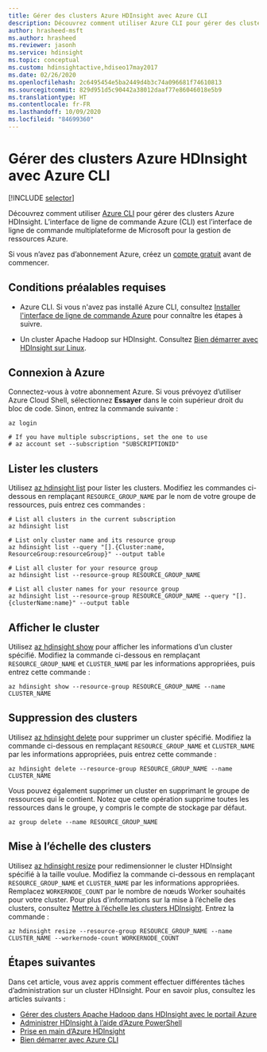 ```yaml
---
title: Gérer des clusters Azure HDInsight avec Azure CLI
description: Découvrez comment utiliser Azure CLI pour gérer des clusters Azure HDInsight. Les types de clusters incluent Apache Hadoop, Spark, HBase, Storm, Kafka, Interactive Query et ML Services.
author: hrasheed-msft
ms.author: hrasheed
ms.reviewer: jasonh
ms.service: hdinsight
ms.topic: conceptual
ms.custom: hdinsightactive,hdiseo17may2017
ms.date: 02/26/2020
ms.openlocfilehash: 2c6495454e5ba2449d4b3c74a096681f74610813
ms.sourcegitcommit: 829d951d5c90442a38012daaf77e86046018e5b9
ms.translationtype: HT
ms.contentlocale: fr-FR
ms.lasthandoff: 10/09/2020
ms.locfileid: "84699360"
---
```

# <a name="manage-azure-hdinsight-clusters-using-azure-cli"></a>Gérer des clusters Azure HDInsight avec Azure CLI

[!INCLUDE [selector](../../includes/hdinsight-portal-management-selector.md)]

Découvrez comment utiliser [Azure CLI](https://docs.microsoft.com/cli/azure/?view=azure-cli-latest) pour gérer des clusters Azure HDInsight. L’interface de ligne de commande Azure (CLI) est l’interface de ligne de commande multiplateforme de Microsoft pour la gestion de ressources Azure.

Si vous n’avez pas d’abonnement Azure, créez un [compte gratuit](https://azure.microsoft.com/free/?WT.mc_id=A261C142F) avant de commencer.

## <a name="prerequisites"></a>Conditions préalables requises

* Azure CLI. Si vous n'avez pas installé Azure CLI, consultez [Installer l'interface de ligne de commande Azure](https://docs.microsoft.com/cli/azure/install-azure-cli) pour connaître les étapes à suivre.

* Un cluster Apache Hadoop sur HDInsight. Consultez [Bien démarrer avec HDInsight sur Linux](hadoop/apache-hadoop-linux-tutorial-get-started.md).

## <a name="connect-to-azure"></a>Connexion à Azure

Connectez-vous à votre abonnement Azure. Si vous prévoyez d’utiliser Azure Cloud Shell, sélectionnez **Essayer** dans le coin supérieur droit du bloc de code. Sinon, entrez la commande suivante :

```azurecli-interactive
az login

# If you have multiple subscriptions, set the one to use
# az account set --subscription "SUBSCRIPTIONID"
```

## <a name="list-clusters"></a>Lister les clusters

Utilisez [az hdinsight list](https://docs.microsoft.com/cli/azure/hdinsight?view=azure-cli-latest#az-hdinsight-list) pour lister les clusters. Modifiez les commandes ci-dessous en remplaçant `RESOURCE_GROUP_NAME` par le nom de votre groupe de ressources, puis entrez ces commandes :

```azurecli-interactive
# List all clusters in the current subscription
az hdinsight list

# List only cluster name and its resource group
az hdinsight list --query "[].{Cluster:name, ResourceGroup:resourceGroup}" --output table

# List all cluster for your resource group
az hdinsight list --resource-group RESOURCE_GROUP_NAME

# List all cluster names for your resource group
az hdinsight list --resource-group RESOURCE_GROUP_NAME --query "[].{clusterName:name}" --output table
```

## <a name="show-cluster"></a>Afficher le cluster

Utilisez [az hdinsight show](https://docs.microsoft.com/cli/azure/hdinsight?view=azure-cli-latest#az-hdinsight-show) pour afficher les informations d’un cluster spécifié. Modifiez la commande ci-dessous en remplaçant `RESOURCE_GROUP_NAME` et `CLUSTER_NAME` par les informations appropriées, puis entrez cette commande :

```azurecli-interactive
az hdinsight show --resource-group RESOURCE_GROUP_NAME --name CLUSTER_NAME
```

## <a name="delete-clusters"></a>Suppression des clusters

Utilisez [az hdinsight delete](https://docs.microsoft.com/cli/azure/hdinsight?view=azure-cli-latest#az-hdinsight-delete) pour supprimer un cluster spécifié. Modifiez la commande ci-dessous en remplaçant `RESOURCE_GROUP_NAME` et `CLUSTER_NAME` par les informations appropriées, puis entrez cette commande :

```azurecli-interactive
az hdinsight delete --resource-group RESOURCE_GROUP_NAME --name CLUSTER_NAME
```

Vous pouvez également supprimer un cluster en supprimant le groupe de ressources qui le contient. Notez que cette opération supprime toutes les ressources dans le groupe, y compris le compte de stockage par défaut.

```azurecli-interactive
az group delete --name RESOURCE_GROUP_NAME
```

## <a name="scale-clusters"></a>Mise à l’échelle des clusters

Utilisez [az hdinsight resize](https://docs.microsoft.com/cli/azure/hdinsight?view=azure-cli-latest#az-hdinsight-resize) pour redimensionner le cluster HDInsight spécifié à la taille voulue. Modifiez la commande ci-dessous en remplaçant `RESOURCE_GROUP_NAME` et `CLUSTER_NAME` par les informations appropriées. Remplacez `WORKERNODE_COUNT` par le nombre de nœuds Worker souhaités pour votre cluster. Pour plus d’informations sur la mise à l’échelle des clusters, consultez [Mettre à l’échelle les clusters HDInsight](./hdinsight-scaling-best-practices.md). Entrez la commande :

```azurecli-interactive
az hdinsight resize --resource-group RESOURCE_GROUP_NAME --name CLUSTER_NAME --workernode-count WORKERNODE_COUNT
```

## <a name="next-steps"></a>Étapes suivantes

Dans cet article, vous avez appris comment effectuer différentes tâches d’administration sur un cluster HDInsight. Pour en savoir plus, consultez les articles suivants :

* [Gérer des clusters Apache Hadoop dans HDInsight avec le portail Azure](hdinsight-administer-use-portal-linux.md)
* [Administrer HDInsight à l’aide d’Azure PowerShell](hdinsight-administer-use-powershell.md)
* [Prise en main d’Azure HDInsight](hadoop/apache-hadoop-linux-tutorial-get-started.md)
* [Bien démarrer avec Azure CLI](https://docs.microsoft.com/cli/azure/get-started-with-azure-cli?view=azure-cli-latest)
